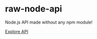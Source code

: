 # raw-node-api
Node.js API made without any npm module!

[Explore API](https://web.postman.co/collections/3368587-ecf8af56-53a8-41c0-b009-c20d4c3041c9?workspace=8358da19-19c9-45ba-8d76-2d6bc9d62598#a6494188-c474-44de-a0fd-b5a826e18029)
